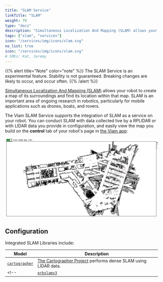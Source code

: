 ```yaml
---
title: "SLAM Service"
linkTitle: "SLAM"
weight: 70
type: "docs"
description: "Simultaneous Localization And Mapping (SLAM) allows your robot to create a map of its surroundings and find its location within that map."
tags: ["slam", "services"]
icon: "/services/img/icons/slam.svg"
no_list: true
icon: "/services/img/icons/slam.svg"
# SMEs: Kat, Jeremy
---
```


{{% alert title="Note" color="note" %}}
The SLAM Service is an experimental feature.
Stability is not guaranteed.
Breaking changes are likely to occur, and occur often.
{{% /alert %}}

[Simultaneous Localization And Mapping (SLAM)](https://en.wikipedia.org/wiki/Simultaneous_localization_and_mapping) allows your robot to create a map of its surroundings and find its location within that map.
SLAM is an important area of ongoing research in robotics, particularly for mobile applications such as drones, boats, and rovers.

The Viam SLAM Service supports the integration of SLAM as a service on your robot.
You can conduct SLAM with data collected live by a RPLIDAR or with LIDAR data you provide in configuration, and easily view the map you build on the **control** tab of your robot's page in [the Viam app](https://app.viam.com):

![SLAM map built with Viam of a triangle shaped building.](img/run_slam/slam-map-example.png)

## Configuration

Integrated SLAM Libraries include:

| Model | Description |
| ----- | ----------- |
| [`cartographer`](cartographer) | [The Cartographer Project](https://github.com/cartographer-project) performs dense SLAM using LIDAR data. |
<!-- | [`orbslamv3`](orbslamv3) | [ORB-SLAM3](https://github.com/UZ-SLAMLab/ORB_SLAM3) performs sparse SLAM using monocular or RGB-D images. | -->
